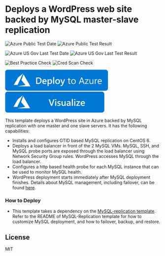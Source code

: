 # Deploys a WordPress web site backed by MySQL master-slave replication

![Azure Public Test Date](https://azurequickstartsservice.blob.core.windows.net/badges/wordpress-mysql-replication/PublicLastTestDate.svg)
![Azure Public Test Result](https://azurequickstartsservice.blob.core.windows.net/badges/wordpress-mysql-replication/PublicDeployment.svg)

![Azure US Gov Last Test Date](https://azurequickstartsservice.blob.core.windows.net/badges/wordpress-mysql-replication/FairfaxLastTestDate.svg)
![Azure US Gov Last Test Result](https://azurequickstartsservice.blob.core.windows.net/badges/wordpress-mysql-replication/FairfaxDeployment.svg)

![Best Practice Check](https://azurequickstartsservice.blob.core.windows.net/badges/wordpress-mysql-replication/BestPracticeResult.svg)
![Cred Scan Check](https://azurequickstartsservice.blob.core.windows.net/badges/wordpress-mysql-replication/CredScanResult.svg)

[![Deploy To Azure](https://raw.githubusercontent.com/Azure/azure-quickstart-templates/master/1-CONTRIBUTION-GUIDE/images/deploytoazure.svg?sanitize=true)](https://portal.azure.com/#create/Microsoft.Template/uri/https%3A%2F%2Fraw.githubusercontent.com%2FAzure%2Fazure-quickstart-templates%2Fmaster%2Fwordpress-mysql-replication%2Fazuredeploy.json)
[![Visualize](https://raw.githubusercontent.com/Azure/azure-quickstart-templates/master/1-CONTRIBUTION-GUIDE/images/visualizebutton.svg?sanitize=true)](http://armviz.io/#/?load=https%3A%2F%2Fraw.githubusercontent.com%2FAzure%2Fazure-quickstart-templates%2Fmaster%2Fwordpress-mysql-replication%2Fazuredeploy.json)

This template deploys a WordPress site in Azure backed by MySQL replication with
one master and one slave servers. It has the following capabilities:

- Installs and configures GTID based MySQL replication on CentOS 6.
- Deploys a load balancer in front of the 2 MySQL VMs. MySQL, SSH, and MySQL
  probe ports are exposed through the load balancer using Network Security Group
  rules. WordPress accesses MySQL through the load balancer.
- Configures a http based health probe for each MySQL instance that can be used
  to monitor MySQL health.
- WordPress deployment starts immediately after MySQL deployment finishes.
  Details about MySQL management, including failover, can be found
  [here](https://github.com/Azure/azure-quickstart-templates/tree/master/mysql-replication).

### How to Deploy

- This template takes a dependency on the
  [MySQL-replication template](https://github.com/Azure/azure-quickstart-templates/tree/master/mysql-replication).
  Refer to the README of MySQL-Replication template for how to customize MySQL
  deployment, and how to failover, backup, and restore.

## License

MIT
